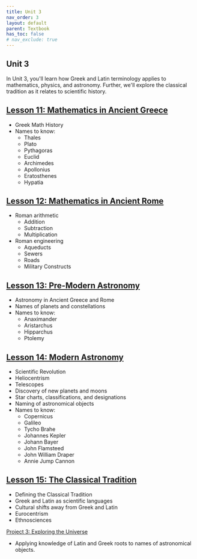 ```yaml
---
title: Unit 3
nav_order: 3
layout: default
parent: Textbook
has_toc: false
# nav_exclude: true
---
```


## Unit 3

In Unit 3, you'll learn how Greek and Latin terminology applies to mathematics, physics, and astronomy. Further, we'll explore the classical tradition as it relates to scientific history.

[Lesson 11: Mathematics in Ancient Greece](./lesson11-greek-math/)
-

- Greek Math History
- Names to know:
    - Thales
    - Plato
    - Pythagoras
    - Euclid
    - Archimedes
    - Apollonius 
    - Eratosthenes
    - Hypatia

[Lesson 12: Mathematics in Ancient Rome](./lesson12-roman-math/)
-

- Roman arithmetic
    - Addition
    - Subtraction
    - Multiplication
- Roman engineering
    - Aqueducts
    - Sewers
    - Roads
    - Military Constructs

[Lesson 13: Pre-Modern Astronomy](./lesson13-astronomy/)
-

- Astronomy in Ancient Greece and Rome
- Names of planets and constellations
- Names to know:
    - Anaximander
    - Aristarchus
    - Hipparchus
    - Ptolemy

[Lesson 14: Modern Astronomy](./lesson13-astronomy/)
-

- Scientific Revolution
- Heliocentrism
- Telescopes
- Discovery of new planets and moons
- Star charts, classifications, and designations
- Naming of astronomical objects
- Names to know:
    - Copernicus
    - Galileo
    - Tycho Brahe
    - Johannes Kepler
    - Johann Bayer
    - John Flamsteed
    - John William Draper
    - Annie Jump Cannon
    
[Lesson 15: The Classical Tradition](./lesson15-classical-tradition/)
-

- Defining the Classical Tradition
- Greek and Latin as scientific languages
- Cultural shifts away from Greek and Latin
- Eurocentrism
- Ethnosciences

[Project 3: Exploring the Universe](./project3-universe/)

- Applying knowledge of Latin and Greek roots to names of astronomical objects.